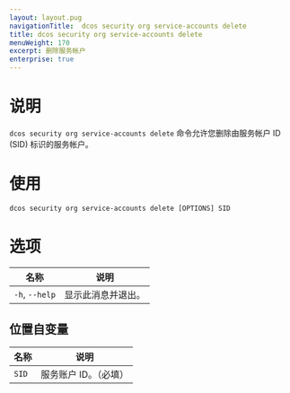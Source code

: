 ```yaml
---
layout: layout.pug
navigationTitle:  dcos security org service-accounts delete
title: dcos security org service-accounts delete
menuWeight: 170
excerpt: 删除服务帐户
enterprise: true
---
```


# 说明

`dcos security org service-accounts delete` 命令允许您删除由服务帐户 ID (SID) 标识的服务帐户。

# 使用

```
dcos security org service-accounts delete [OPTIONS] SID
```

# 选项

| 名称 | 说明 |
|---------|-------------|
| `-h`, `--help` | 显示此消息并退出。|

## 位置自变量

| 名称 | 说明 |
|---------|-------------|
| `SID` | 服务账户 ID。（必填）|
